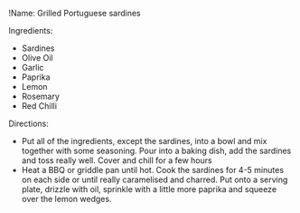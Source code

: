 !Name: Grilled Portuguese sardines

Ingredients:
- Sardines
- Olive Oil
- Garlic
- Paprika
- Lemon
- Rosemary
- Red Chilli

Directions:
- Put all of the ingredients, except the sardines, into a bowl and mix together with some seasoning. Pour into a baking dish, add the sardines and toss really well. Cover and chill for a few hours
- Heat a BBQ or griddle pan until hot. Cook the sardines for 4-5 minutes on each side or until really caramelised and charred. Put onto a serving plate, drizzle with oil, sprinkle with a little more paprika and squeeze over the lemon wedges.
